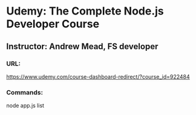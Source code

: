 # Udemy: The Complete Node.js Developer Course
## Instructor: Andrew Mead, FS developer

### URL: 
https://www.udemy.com/course-dashboard-redirect/?course_id=922484

### Commands:
node app.js list